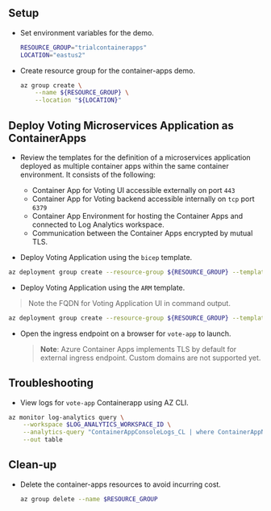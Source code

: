 ## Setup

- Set environment variables for the demo.

    ```sh
    RESOURCE_GROUP="trialcontainerapps"
    LOCATION="eastus2"
    ```

- Create resource group for the container-apps demo.

    ```sh
    az group create \
        --name ${RESOURCE_GROUP} \
        --location "${LOCATION}"
    ```

## Deploy Voting Microservices Application as ContainerApps

- Review the templates for the definition of a microservices application deployed as multiple container apps within the same container environment. It consists of the following:
    - Container App for Voting UI accessible externally on port `443`
    - Container App for Voting backend accessible internally on `tcp` port `6379`
    - Container App Environment for hosting the Container Apps and connected to Log Analytics workspace.
    - Communication between the Container Apps encrypted by mutual TLS.

   
- Deploy Voting Application using the `bicep` template.

```sh
az deployment group create --resource-group ${RESOURCE_GROUP} --template-file templates\main.bicep 
```

-  Deploy Voting Application using the `ARM` template.

> Note the FQDN for Voting Application UI in command output.

```sh
az deployment group create --resource-group ${RESOURCE_GROUP} --template-file templates\azure.deploy.json --parameters templates\azure.deploy.params.json 
```


- Open the ingress endpoint on a browser for `vote-app` to launch. 

    > **Note**: Azure Container Apps implements TLS by default for external ingress endpoint. Custom domains are not supported yet.

## Troubleshooting

- View logs for `vote-app` Containerapp using AZ CLI.

```sh
az monitor log-analytics query \
    --workspace $LOG_ANALYTICS_WORKSPACE_ID \
    --analytics-query "ContainerAppConsoleLogs_CL | where ContainerAppName_s == 'vote-app' and TimeGenerated > ago(30m) | project ContainerAppName_s, Log_s, TimeGenerated | take 100 | order by TimeGenerated desc" \
    --out table
```

## Clean-up

- Delete the container-apps resources to avoid incurring cost.

    ```sh
    az group delete --name $RESOURCE_GROUP
    ```

